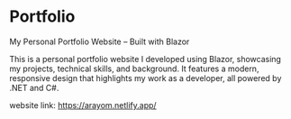 # Portfolio
My Personal Portfolio Website – Built with Blazor

This is a personal portfolio website I developed using Blazor, showcasing my projects, technical skills, and background. It features a modern, responsive design that highlights my work as a developer, all powered by .NET and C#.

website link: https://arayom.netlify.app/
